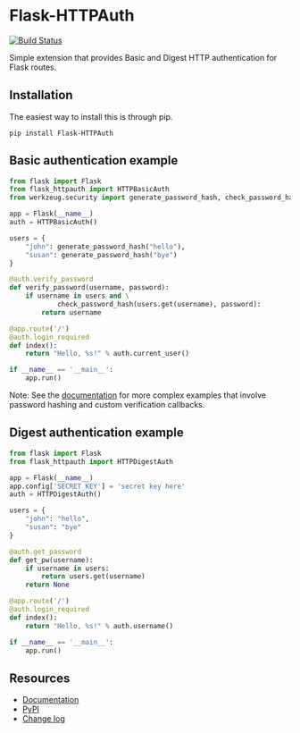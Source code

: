 Flask-HTTPAuth
==============

[![Build Status](https://travis-ci.org/miguelgrinberg/Flask-HTTPAuth.png?branch=master)](https://travis-ci.org/miguelgrinberg/Flask-HTTPAuth)

Simple extension that provides Basic and Digest HTTP authentication for Flask routes.

Installation
------------
The easiest way to install this is through pip.
```
pip install Flask-HTTPAuth
```

Basic authentication example
----------------------------

```python
from flask import Flask
from flask_httpauth import HTTPBasicAuth
from werkzeug.security import generate_password_hash, check_password_hash

app = Flask(__name__)
auth = HTTPBasicAuth()

users = {
    "john": generate_password_hash("hello"),
    "susan": generate_password_hash("bye")
}

@auth.verify_password
def verify_password(username, password):
    if username in users and \
            check_password_hash(users.get(username), password):
        return username

@app.route('/')
@auth.login_required
def index():
    return "Hello, %s!" % auth.current_user()

if __name__ == '__main__':
    app.run()
```

Note: See the [documentation](http://pythonhosted.org/Flask-HTTPAuth) for more complex examples that involve password hashing and custom verification callbacks.

Digest authentication example
-----------------------------

```python
from flask import Flask
from flask_httpauth import HTTPDigestAuth

app = Flask(__name__)
app.config['SECRET_KEY'] = 'secret key here'
auth = HTTPDigestAuth()

users = {
    "john": "hello",
    "susan": "bye"
}

@auth.get_password
def get_pw(username):
    if username in users:
        return users.get(username)
    return None

@app.route('/')
@auth.login_required
def index():
    return "Hello, %s!" % auth.username()

if __name__ == '__main__':
    app.run()
```

Resources
---------

- [Documentation](http://flask-httpauth.readthedocs.io/en/latest/)
- [PyPI](https://pypi.org/project/Flask-HTTPAuth)
- [Change log](https://github.com/miguelgrinberg/Flask-HTTPAuth/blob/master/CHANGES.md)
